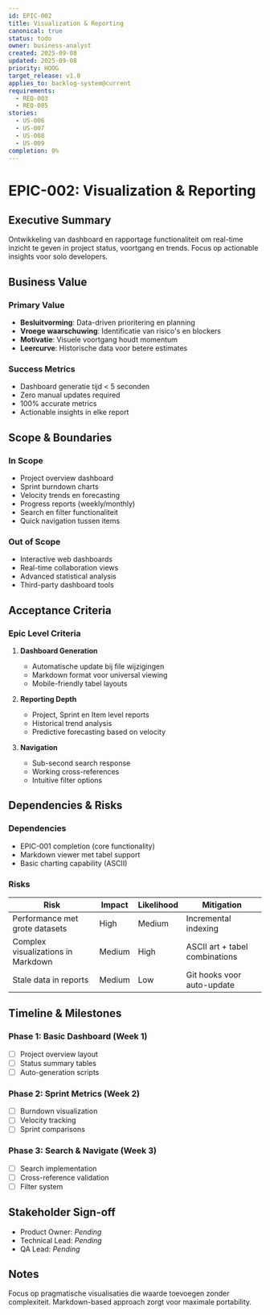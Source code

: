```yaml
---
id: EPIC-002
title: Visualization & Reporting
canonical: true
status: todo
owner: business-analyst
created: 2025-09-08
updated: 2025-09-08
priority: HOOG
target_release: v1.0
applies_to: backlog-system@current
requirements:
  - REQ-003
  - REQ-005
stories:
  - US-006
  - US-007
  - US-008
  - US-009
completion: 0%
---
```


# EPIC-002: Visualization & Reporting

## Executive Summary
Ontwikkeling van dashboard en rapportage functionaliteit om real-time inzicht te geven in project status, voortgang en trends. Focus op actionable insights voor solo developers.

## Business Value

### Primary Value
- **Besluitvorming**: Data-driven prioritering en planning
- **Vroege waarschuwing**: Identificatie van risico's en blockers
- **Motivatie**: Visuele voortgang houdt momentum
- **Leercurve**: Historische data voor betere estimates

### Success Metrics
- Dashboard generatie tijd < 5 seconden
- Zero manual updates required
- 100% accurate metrics
- Actionable insights in elke report

## Scope & Boundaries

### In Scope
- Project overview dashboard
- Sprint burndown charts
- Velocity trends en forecasting
- Progress reports (weekly/monthly)
- Search en filter functionaliteit
- Quick navigation tussen items

### Out of Scope
- Interactive web dashboards
- Real-time collaboration views
- Advanced statistical analysis
- Third-party dashboard tools

## Acceptance Criteria

### Epic Level Criteria
1. **Dashboard Generation**
   - Automatische update bij file wijzigingen
   - Markdown format voor universal viewing
   - Mobile-friendly tabel layouts

2. **Reporting Depth**
   - Project, Sprint en Item level reports
   - Historical trend analysis
   - Predictive forecasting based on velocity

3. **Navigation**
   - Sub-second search response
   - Working cross-references
   - Intuitive filter options

## Dependencies & Risks

### Dependencies
- EPIC-001 completion (core functionality)
- Markdown viewer met tabel support
- Basic charting capability (ASCII)

### Risks
| Risk | Impact | Likelihood | Mitigation |
|------|--------|------------|------------|
| Performance met grote datasets | High | Medium | Incremental indexing |
| Complex visualizations in Markdown | Medium | High | ASCII art + tabel combinations |
| Stale data in reports | Medium | Low | Git hooks voor auto-update |

## Timeline & Milestones

### Phase 1: Basic Dashboard (Week 1)
- [ ] Project overview layout
- [ ] Status summary tables
- [ ] Auto-generation scripts

### Phase 2: Sprint Metrics (Week 2)
- [ ] Burndown visualization
- [ ] Velocity tracking
- [ ] Sprint comparisons

### Phase 3: Search & Navigate (Week 3)
- [ ] Search implementation
- [ ] Cross-reference validation
- [ ] Filter system

## Stakeholder Sign-off

- Product Owner: _Pending_
- Technical Lead: _Pending_
- QA Lead: _Pending_

## Notes
Focus op pragmatische visualisaties die waarde toevoegen zonder complexiteit. Markdown-based approach zorgt voor maximale portability.